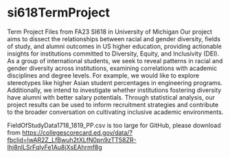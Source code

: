 # si618TermProject
Term Project Files from FA23 SI618 in University of Michigan
Our project aims to dissect the relationships between racial and gender diversity, fields of study, and alumni outcomes in US higher education, providing actionable insights for institutions committed to Diversity, Equity, and Inclusivity (DEI). As a group of international students, we seek to reveal patterns in racial and gender diversity across institutions, examining correlations with academic disciplines and degree levels. For example, we would like to explore stereotypes like higher Asian student percentages in engineering programs. Additionally, we intend to investigate whether institutions fostering diversity have alumni with better salary potentials. Through statistical analysis, our project results can be used to inform recruitment strategies and contribute to the broader conversation on cultivating inclusive academic environments.

FieldOfStudyData1718_1819_PP.csv is too large for GitHub, please download from https://collegescorecard.ed.gov/data/?fbclid=IwAR2Z_LfBwuh2tXLfN0pn9zTT58ZR-Ihj8nILSrFqIyFe1Au8jXsEAhrmf8g
